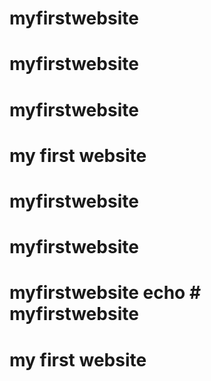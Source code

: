 # myfirstwebsite
# myfirstwebsite
# myfirstwebsite
# my first website
# myfirstwebsite
# myfirstwebsite
# myfirstwebsite echo # myfirstwebsite
# my first website
